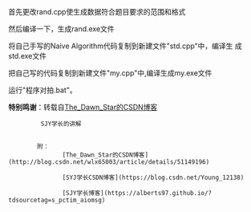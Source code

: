首先更改rand.cpp使生成数据符合题目要求的范围和格式

然后编译一下，生成rand.exe文件

将自己手写的Naive Algorithm代码复制到新建文件"std.cpp"中，编译生
成std.exe文件

把自己写的代码复制到新建文件"my.cpp"中,编译生成my.exe文件

运行"程序对拍.bat"。

**特别鸣谢**：转载自[The_Dawn_Star的CSDN博客](http://blog.csdn.net/wlx65003/article/details/51149196)
             
             SJY学长的讲解


            附：
                   [The_Dawn_Star的CSDN博客](http://blog.csdn.net/wlx65003/article/details/51149196)
                   
                   [SYJ学长CSDN博客](https://blog.csdn.net/Young_12138)

                   [SJY学长博客](https://alberts97.github.io/?tdsourcetag=s_pctim_aiomsg)
